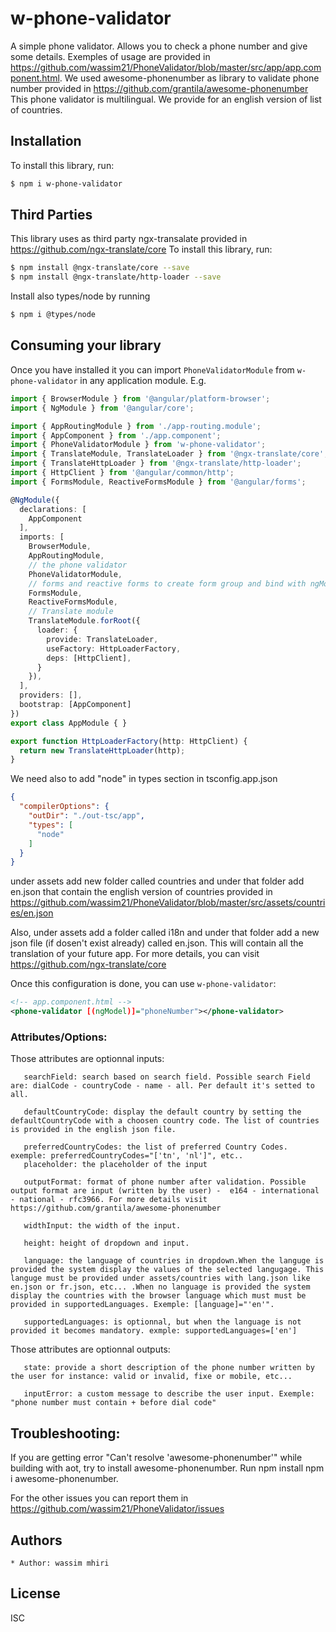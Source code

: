# w-phone-validator

A simple phone validator. Allows you to check a phone number and give some details.
Exemples of usage are provided in https://github.com/wassim21/PhoneValidator/blob/master/src/app/app.component.html.
We used awesome-phonenumber as library to validate phone number provided in https://github.com/grantila/awesome-phonenumber
This phone validator is multilingual. We provide for an english version of list of countries.

## Installation

To install this library, run:

```bash
$ npm i w-phone-validator
```

## Third Parties

This library uses as third party ngx-transalate provided in https://github.com/ngx-translate/core
To install this library, run:

```bash
$ npm install @ngx-translate/core --save
$ npm install @ngx-translate/http-loader --save
```

Install also types/node by running

```bash
$ npm i @types/node
```

## Consuming your library

Once you have installed it you can import `PhoneValidatorModule` from `w-phone-validator` in any application module. E.g.

```typescript
import { BrowserModule } from '@angular/platform-browser';
import { NgModule } from '@angular/core';

import { AppRoutingModule } from './app-routing.module';
import { AppComponent } from './app.component';
import { PhoneValidatorModule } from 'w-phone-validator';
import { TranslateModule, TranslateLoader } from '@ngx-translate/core';
import { TranslateHttpLoader } from '@ngx-translate/http-loader';
import { HttpClient } from '@angular/common/http';
import { FormsModule, ReactiveFormsModule } from '@angular/forms';

@NgModule({
  declarations: [
    AppComponent
  ],
  imports: [
    BrowserModule,
    AppRoutingModule,
    // the phone validator
    PhoneValidatorModule,
    // forms and reactive forms to create form group and bind with ngModel
    FormsModule,
    ReactiveFormsModule,
    // Translate module
    TranslateModule.forRoot({
      loader: {
        provide: TranslateLoader,
        useFactory: HttpLoaderFactory,
        deps: [HttpClient],
      }
    }),
  ],
  providers: [],
  bootstrap: [AppComponent]
})
export class AppModule { }

export function HttpLoaderFactory(http: HttpClient) {
  return new TranslateHttpLoader(http);
}

```

We need also to add "node" in types section in tsconfig.app.json
```json
{
  "compilerOptions": {
    "outDir": "./out-tsc/app",
    "types": [
      "node"
    ]
  }
}

```
under assets add new folder called countries and under that folder add en.json that contain the english version of countries provided in https://github.com/wassim21/PhoneValidator/blob/master/src/assets/countries/en.json

Also, under assets add a folder called i18n and under that folder add a new json file (if dosen't exist already) called en.json. This will contain all the translation of your future app. For more details, you can visit https://github.com/ngx-translate/core

Once this configuration is done, you can use `w-phone-validator`:

```xml
<!-- app.component.html -->
<phone-validator [(ngModel)]="phoneNumber"></phone-validator>

```

### Attributes/Options:

Those attributes are optionnal inputs:

       searchField: search based on search field. Possible search Field are: dialCode - countryCode - name - all. Per default it's setted to all.

       defaultCountryCode: display the default country by setting the defaultCountryCode with a choosen country code. The list of countries is provided in the english json file.

       preferredCountryCodes: the list of preferred Country Codes. exemple: preferredCountryCodes="['tn', 'nl']", etc..
       placeholder: the placeholder of the input

       outputFormat: format of phone number after validation. Possible output format are input (written by the user) -  e164 - international - national - rfc3966. For more details visit https://github.com/grantila/awesome-phonenumber

       widthInput: the width of the input.

       height: height of dropdown and input.

       language: the language of countries in dropdown.When the languge is provided the system display the values of the selected langugage. This languge must be provided under assets/countries with lang.json like en.json or fr.json, etc... .When no language is provided the system display the countries with the browser language which must must be provided in supportedLanguages. Exemple: [language]="'en'".

       supportedLanguages: is optionnal, but when the language is not provided it becomes mandatory. exmple: supportedLanguages=['en']

Those attributes are optionnal outputs:

       state: provide a short description of the phone number written by the user for instance: valid or invalid, fixe or mobile, etc...

       inputError: a custom message to describe the user input. Exemple: "phone number must contain + before dial code"


## Troubleshooting:

If you are getting error "Can't resolve 'awesome-phonenumber'" while building with aot, try to install awesome-phonenumber. Run npm install npm i awesome-phonenumber.

For the other issues you can report them in https://github.com/wassim21/PhoneValidator/issues


## Authors
    * Author: wassim mhiri 
## License

ISC
